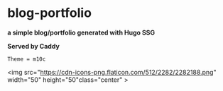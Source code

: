 # blog-portfolio
**a simple blog/portfolio generated with Hugo SSG**



__Served by Caddy__

`Theme = m10c`




   <img src="https://cdn-icons-png.flaticon.com/512/2282/2282188.png" width="50" height="50"class="center" >
